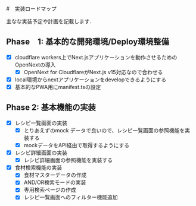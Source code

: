 #　実装ロードマップ

主なな実装予定や計画を記載します.

## Phase　1: 基本的な開発環境/Deploy環境整備

- [x] cloudflare workers上でNext.jsアプリケーションを動作させるためのOpenNextの導入
  - [x] OpenNext for CloudflareがNext.js v15対応なので合わせる
- [x] local環境からnextアプリケーションをdevelopできるようにする 
- [x] 基本的なPWA用にmanifest.tsの設定

## Phase 2: 基本機能の実装

- [x] レシピ一覧画面の実装
  - [x] とりあえずのmock データで良いので、レシピ一覧画面の参照機能を実装する
  - [x] mockデータをAPI経由で取得するようにする
- [x] レシピ詳細画面の実装
  - [x] レシピ詳細画面の参照機能を実装する
- [x] 食材検索機能の実装
  - [x] 食材マスターデータの作成
  - [x] AND/OR検索モードの実装
  - [x] 専用検索ページの作成
  - [x] レシピ一覧画面へのフィルター機能追加